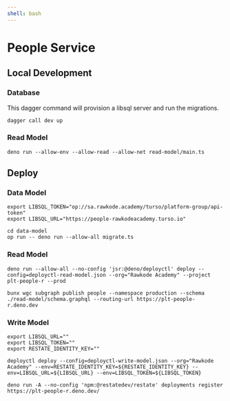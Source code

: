 ```yaml
---
shell: bash
---
```


# People Service

## Local Development

### Database

This dagger command will provision a libsql server and run the migrations.

```shell '{"name": "dev"}'
dagger call dev up
```

### Read Model

```shell '{"name": "read-model"}'
deno run --allow-env --allow-read --allow-net read-model/main.ts
```

## Deploy

### Data Model

```shell {name=deploy-data-model}
export LIBSQL_TOKEN="op://sa.rawkode.academy/turso/platform-group/api-token"
export LIBSQL_URL="https://people-rawkodeacademy.turso.io"

cd data-model
op run -- deno run --allow-all migrate.ts
```


### Read Model

```shell '{"name": "deploy-read-model"}'
deno run --allow-all --no-config 'jsr:@deno/deployctl' deploy --config=deployctl-read-model.json --org="Rawkode Academy" --project plt-people-r --prod

bunx wgc subgraph publish people --namespace production --schema ./read-model/schema.graphql --routing-url https://plt-people-r.deno.dev
```

### Write Model

```shell '{"name": "deploy-write-model"}'
export LIBSQL_URL=""
export LIBSQL_TOKEN=""
export RESTATE_IDENTITY_KEY=""

deployctl deploy --config=deployctl-write-model.json --org="Rawkode Academy" --env=RESTATE_IDENTITY_KEY=${RESTATE_IDENTITY_KEY} --env=LIBSQL_URL=${LIBSQL_URL} --env=LIBSQL_TOKEN=${LIBSQL_TOKEN}

deno run -A --no-config 'npm:@restatedev/restate' deployments register https://plt-people-r.deno.dev/
```
